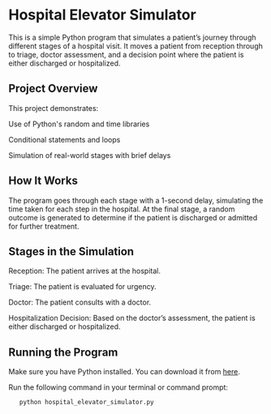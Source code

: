 # Hospital Elevator Simulator
This is a simple Python program that simulates a patient’s journey through different stages of a hospital visit. It moves a patient from reception through to triage, doctor assessment, and a decision point where the patient is either discharged or hospitalized.

## Project Overview
This project demonstrates:

Use of Python's random and time libraries

Conditional statements and loops

Simulation of real-world stages with brief delays

## How It Works
The program goes through each stage with a 1-second delay, simulating the time taken for each step in the hospital. At the final stage, a random outcome is generated to determine if the patient is discharged or admitted for further treatment.

## Stages in the Simulation
Reception: The patient arrives at the hospital.

Triage: The patient is evaluated for urgency.

Doctor: The patient consults with a doctor.

Hospitalization Decision: Based on the doctor’s assessment, the patient is either discharged or hospitalized.

## Running the Program
Make sure you have Python installed. You can download it from [here](https://www.python.org/).

Run the following command in your terminal or command prompt:
```bash
   python hospital_elevator_simulator.py
